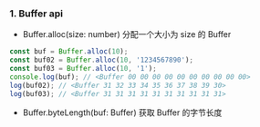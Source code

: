 ### 1. Buffer api

- Buffer.alloc(size: number)
  分配一个大小为 size 的 Buffer

```javascript
const buf = Buffer.alloc(10);
const buf02 = Buffer.alloc(10, '1234567890');
const buf03 = Buffer.alloc(10, '1');
console.log(buf); // <Buffer 00 00 00 00 00 00 00 00 00 00>
log(buf02); // <Buffer 31 32 33 34 35 36 37 38 39 30>
log(buf03); // <Buffer 31 31 31 31 31 31 31 31 31 31>
```

- Buffer.byteLength(buf: Buffer)
  获取 Buffer 的字节长度
